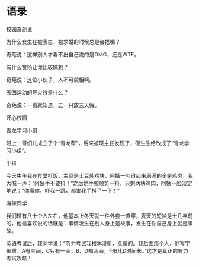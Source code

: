 # 语录

校园奇葩说 

为什么女生在被表白、被求婚的时候总是会捂嘴？ 

奇葩说：这样别人才看不出自己说的是OMG，还是WTF。 

有什么赞扬让你比较尴尬？ 

奇葩说：这位小伙子，人不可貌相啊。 

五四运动的导火线是什么？ 

奇葩说：一看就知道，五一只放三天假。 

开心校园 

青龙学习小组 

班上一哥们儿成立了个“青龙帮”，后来被班主任发现了，硬生生给改成了“青龙学习小组”。 

手抖 

今天中午我在食堂打饭，主菜是土豆炖鸡块，阿姨一勺舀起来满满的全是鸡肉，我大喊一声：“阿姨手不要抖！”之后她手腕顺势一抖，只剩两块鸡肉，阿姨一脸淡定地说：“你看你，吓我一跳，都害我手抖了一下！” 

麻辣同学 

我们班有八十个人左右，他基本上冬天就一件外套一直穿，夏天的短袖是十几年前的，他最喜欢说的话就是：事情发生在别人身上是故事，发生在你自己身上就是事故。 

英语考试后，我同学说：“听力考试我根本没听，全蒙的。我后面那个人，他写字很重。A有三画，C只有一画，B、D都两画，但B比D时间长。”这才是真正的听力考试攻略！
